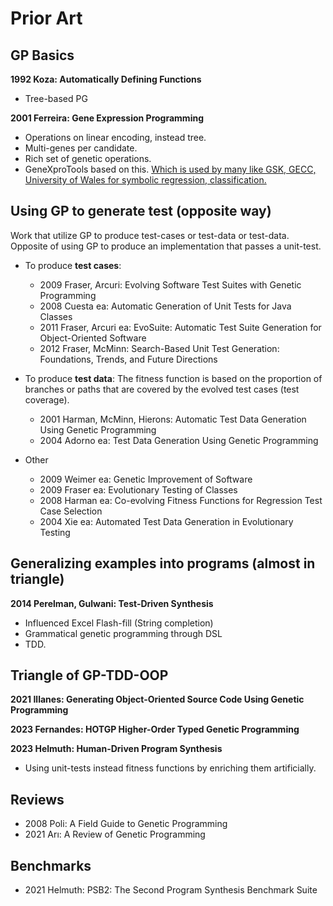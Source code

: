 # Prior Art

## GP Basics

**1992 Koza: Automatically Defining Functions**

-   Tree-based PG

**2001 Ferreira: Gene Expression Programming**

-   Operations on linear encoding, instead tree.
-   Multi-genes per candidate.
-   Rich set of genetic operations.
-   GeneXproTools based on this. [Which is used by many like GSK, GECC, University of Wales for symbolic regression, classification.](https://www.gepsoft.com/clients.htm)

## Using GP to generate test (opposite way)

Work that utilize GP to produce test-cases or test-data or test-data. Opposite of using GP to produce an implementation that passes a unit-test.

-   To produce **test cases**:

    -   2009 Fraser, Arcuri: Evolving Software Test Suites with Genetic Programming
    -   2008 Cuesta ea: Automatic Generation of Unit Tests for Java Classes
    -   2011 Fraser, Arcuri ea: EvoSuite: Automatic Test Suite Generation for Object-Oriented Software
    -   2012 Fraser, McMinn: Search-Based Unit Test Generation: Foundations, Trends, and Future Directions

-   To produce **test data**: The fitness function is based on the proportion of branches or paths that are covered by the evolved test cases (test coverage).

    -   2001 Harman, McMinn, Hierons: Automatic Test Data Generation Using Genetic Programming
    -   2004 Adorno ea: Test Data Generation Using Genetic Programming

-   Other

    -   2009 Weimer ea: Genetic Improvement of Software
    -   2009 Fraser ea: Evolutionary Testing of Classes
    -   2008 Harman ea: Co-evolving Fitness Functions for Regression Test Case Selection
    -   2004 Xie ea: Automated Test Data Generation in Evolutionary Testing

## Generalizing examples into programs (almost in triangle)

**2014 Perelman, Gulwani: Test-Driven Synthesis**

-   Influenced Excel Flash-fill (String completion)
-   Grammatical genetic programming through DSL
-   TDD.

## Triangle of GP-TDD-OOP

**2021 Illanes: Generating Object-Oriented Source Code Using Genetic Programming**

**2023 Fernandes: HOTGP Higher-Order Typed Genetic Programming**

**2023 Helmuth: Human-Driven Program Synthesis**

-   Using unit-tests instead fitness functions by enriching them artificially.

## Reviews

-   2008 Poli: A Field Guide to Genetic Programming
-   2021 Arı: A Review of Genetic Programming

## Benchmarks

-   2021 Helmuth: PSB2: The Second Program Synthesis Benchmark Suite
